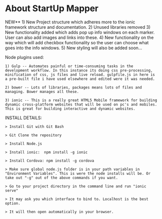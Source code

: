 # About StartUp Mapper

NEW** 
	1) New Project structure which adheres more to the ionic framework structure and documentation.
	2) Unused libraries removed
	3) New functionality added which adds pop up info windows on each marker. User can also add images and links into these.
	4) New functionality on the way which will add checkbox functionality so the user can choose what goes into the info windows.
	5) New styling will also be added soon...

Node plugins used:

	1) Gulp -- Automates painful or time-consuming tasks in the development workflow. In this instance its doing css pre-processing, minification of css, js files and live reload. gulpfile.js in here is a pre-built file i have used elsewhere and edited were it was needed.

	2) bower -- Lots of libraries, packages means lots of files and managing. Bower manages all these.

	3) ionic -- This is a really great HTML5 Mobile framework for building dynamic cross-platform websites that will be used on pc's and mobiles. This is great for building interactive and dynamic websites.

INSTALL DETAILS:

	> Install Git with Git Bash

	> Git Clone the repository

	> Install Node.js

	> Install ionic:  npm install -g ionic

	> Install Cordova: npm install -g cordova

	> Make sure global node.js folder is in your path variables in "Environment Variables". This is were the node installs will be. Or take out "-g" out of the above commands if you want.

	> Go to your project directory in the command line and run "ionic serve"

	> It may ask you which interface to bind to. Localhost is the best option.

	> It will then open automatically in your browser.

